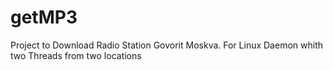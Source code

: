 # getMP3
Project to Download Radio Station Govorit Moskva.
For Linux Daemon whith two Threads from two locations

